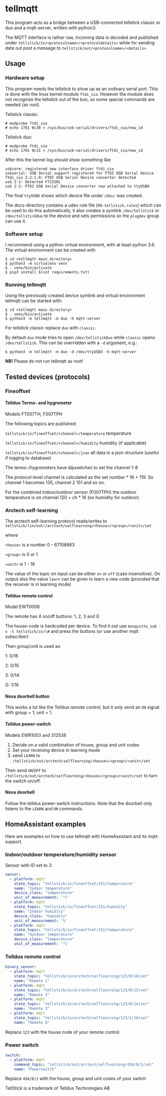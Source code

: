 # tellmqtt

This program acts as a bridge between a USB-connected tellstick classic or duo and 
a mqtt-server, written with python3.

The MQTT interface is rather raw, incoming data is decoded and published
under `tellstick/in/<protocolname>/<protocoldetails>` while for sending 
data out post a message to `tellstick/out/<protocolname>/<details>` 

## Usage
### Hardware setup
This program needs the tellstick to show up as an ordinary serial port.
This is done with the linux kernel module `ftdi_sio`. However the 
module does not recognize the tellstick out of the box, so some special 
commands are needed (as root).

Tellstick classic:
```
# modprobe ftdi_sio
# echo 1781 0c30 > /sys/bus/usb-serial/drivers/ftdi_sio/new_id
```
Tellstick duo:
```
# modprobe ftdi_sio
# echo 1781 0c31 > /sys/bus/usb-serial/drivers/ftdi_sio/new_id
```
After this the kernel log should show something like
```
usbcore: registered new interface driver ftdi_sio
usbserial: USB Serial support registered for FTDI USB Serial Device
ftdi_sio 2-2:1.0: FTDI USB Serial Device converter detected
usb 2-2: Detected FT232RL
usb 2-2: FTDI USB Serial Device converter now attached to ttyUSB0
```

The final `ttyUSB0` shows which device file under `/dev/` was created.

The docs-directory contains a udev rule file (`90-tellstick.rules`) 
which can be used to do this automatically, it also creates a symlink `/dev/tellstick` or
`/dev/tellstickDuo` to the device and sets permissions so the `plugdev` group
can use it.

### Software setup
I recommend using a python virtual environment, with at least python 3.6. The 
virtual environment can be created with
```
$ cd <tellmqtt main directory>
$ python3 -m virtualenv venv
$ . venv/bin/activate
$ pip3 install $(cat requirements.txt)
```

### Running tellmqtt
Using the previously created device symlink and virtual environment 
tellmqtt can be started with:
```
$ cd <tellmqtt main directory>
$ . venv/bin/activate
$ python3 -m tellmqtt -m duo -h mqtt-server
```

For tellstick classic replace `duo` with `classic`.

By default `duo` mode tries to open `/dev/tellstickDuo` while `classic` opens 
`/dev/tellstick`. This can be overridden with a `-d` argument, e.g.:
```
$ python3 -m tellmqtt -m duo -d /dev/ttyUSB3 -h mqtt-server
```

**NB!** Please do not run tellmqtt as root!

## Tested devices (protocols)
### Fineoffset
#### Telldus Termo- and hygrometer
Models FT007TH, F007TPH

The following topics are published:

`tellstick/in/fineoffset/<channel>/temperature` temperature

`tellstick/in/fineoffset/<channel>/humidity` humidity (if applicable)

`tellstick/in/fineoffset/<channel>/json` all data in a json structure (useful if logging to database)

The termo-/hygrometers have dipswitches to set the channel 1-8

The protocol-level channel is calculated as the set number * 16 + 119. So channel 1 becomes 135, channel 2 151 and so on.

For the combined indoor/outdoor sensor (F007TPH) the outdoor temperature is on channel 120 + ch * 16 (no humidity for outdoor).

### Arctech self-learning
The arctech self-learning protocol reads/writes to 
`tellstick/(in/out)/arctech/selflearning/<house>/<group>/<unit>/set`

where

`<house>` is a number 0 - 67108863

`<group>` is 0 or 1

`<unit>` is 1 - 16

The value of the topic on input can be either `on` or `off` (case insensitive).
On output also the value `learn` can be given to learn a new code (provided that the receiver is in learning mode)

#### Telldus remote control
Model EWT0006

The remote has 4 on/off buttons: 1, 2, 3 and G

The house-code is hardcoded per device. To find it out use 
`mosquitto_sub -v -t tellstick/in/\#` and press the buttons (or use another mqtt subscriber)

Then group/unit is used as:

1: 0/16

2: 0/15

3: 0/14

G: 1/16

#### Nexa doorbell button
This works a lot like the Telldus remote control, but it only send an `ON` signal
with group = 1, unit = 1.

#### Telldus power-switch
Models EWR1003 and 312538

1. Decide on a valid combination of house, group and unit codes 
2. Set your receiving device in learning mode
3. send `LEARN` to `/tellstick/out/arctech/selflearning/<house>/<group>/<unit>/set`

Then send `ON`/`OFF` to `/tellstick/out/arctech/selflearning/<house>/<group>/<unit>/set`
to turn the switch on/off.

#### Nexa doorbell
Follow the telldus power-switch instructions. Note that the doorbell only listens to the `LEARN` and `ON`
commands.

## HomeAssistant examples
Here are examples on how to use tellmqtt with HomeAssistant and its mqtt-support.
### Indoor/outdoor temperature/humidity sensor
Sensor with ID set to 2:
```yaml
sensor:
  - platform: mqtt
    state_topic: "tellstick/in/fineoffset/151/temperature"
    name: "Indoor temperature"
    device_class: "temperature"
    unit_of_measurement: '°C'
  - platform: mqtt
    state_topic: "tellstick/in/fineoffset/151/humidity"
    name: "Indoor humidity"
    device_class: "humidity"
    unit_of_measurement: '%'
  - platform: mqtt
    state_topic: "tellstick/in/fineoffset/152/temperature"
    name: "Outdoor temperature"
    device_class: "temperature"
    unit_of_measurement: '°C'
```

### Telldus remote control
```yaml
binary_sensor:
  - platform: mqtt
    state_topic: "tellstick/in/arctech/selflearning/123/0/16/set"
    name: "Remote 1"
  - platform: mqtt
    state_topic: "tellstick/in/arctech/selflearning/123/0/15/set"
    name: "Remote 2"
  - platform: mqtt
    state_topic: "tellstick/in/arctech/selflearning/123/0/14/set"
    name: "Remote 3"
  - platform: mqtt
    state_topic: "tellstick/in/arctech/selflearning/123/1/16/set"
    name: "Remote G"

```
Replace `123` with the house code of your remote control.

### Power switch
```yaml
switch:
  - platform: mqtt
    command_topic: "tellstick/out/arctech/selflearning/456/0/1/set"
    name: "Powerswitch"
```
Replace `456/0/1` with the house, group and unit codes of your switch

TellStick is a trademark of Telldus Technologies AB
